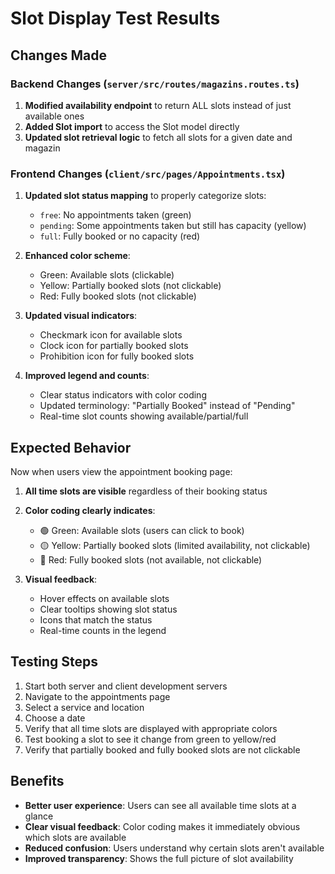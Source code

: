 # Slot Display Test Results

## Changes Made

### Backend Changes (`server/src/routes/magazins.routes.ts`)
1. **Modified availability endpoint** to return ALL slots instead of just available ones
2. **Added Slot import** to access the Slot model directly
3. **Updated slot retrieval logic** to fetch all slots for a given date and magazin

### Frontend Changes (`client/src/pages/Appointments.tsx`)
1. **Updated slot status mapping** to properly categorize slots:
   - `free`: No appointments taken (green)
   - `pending`: Some appointments taken but still has capacity (yellow)  
   - `full`: Fully booked or no capacity (red)

2. **Enhanced color scheme**:
   - Green: Available slots (clickable)
   - Yellow: Partially booked slots (not clickable)
   - Red: Fully booked slots (not clickable)

3. **Updated visual indicators**:
   - Checkmark icon for available slots
   - Clock icon for partially booked slots
   - Prohibition icon for fully booked slots

4. **Improved legend and counts**:
   - Clear status indicators with color coding
   - Updated terminology: "Partially Booked" instead of "Pending"
   - Real-time slot counts showing available/partial/full

## Expected Behavior

Now when users view the appointment booking page:

1. **All time slots are visible** regardless of their booking status
2. **Color coding clearly indicates**:
   - 🟢 Green: Available slots (users can click to book)
   - 🟡 Yellow: Partially booked slots (limited availability, not clickable)
   - 🔴 Red: Fully booked slots (not available, not clickable)

3. **Visual feedback**:
   - Hover effects on available slots
   - Clear tooltips showing slot status
   - Icons that match the status
   - Real-time counts in the legend

## Testing Steps

1. Start both server and client development servers
2. Navigate to the appointments page
3. Select a service and location
4. Choose a date
5. Verify that all time slots are displayed with appropriate colors
6. Test booking a slot to see it change from green to yellow/red
7. Verify that partially booked and fully booked slots are not clickable

## Benefits

- **Better user experience**: Users can see all available time slots at a glance
- **Clear visual feedback**: Color coding makes it immediately obvious which slots are available
- **Reduced confusion**: Users understand why certain slots aren't available
- **Improved transparency**: Shows the full picture of slot availability

